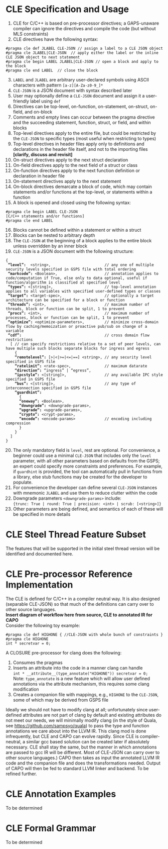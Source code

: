 # CLE Specification and Usage
1. CLE for C/C++ is based on pre-processor directives; a GAPS-unaware compiler can ignore the directives and compile the code (but without MLS constraints)
2.	CLE directives have the following syntax:  
   ```
   #pragma cle def JLABEL CLE-JSON // assign a label to a CLE JSON object  
   #pragma cle JLABEL|CLE-JSON  // apply either the label or the inline CLE JSON object to next statement  
   #pragma cle begin LABEL JLABEL|CLE-JSON // open a block and apply to the block  
   #pragma cle end LABEL  // close the block
   ```
3.	`LABEL` and `JLABEL` are arbitrary user-declared symbols using ASCII characters with pattern `[a-z][A-Za-z0-9_]*` 
4.	`CLE-JSON` is a JSON document with syntax described later
5.	User may optionally define a `CLE-JSON` document and assign it a user-friendly label using `def` 
6.	Directives can be top-level, on-function, on-statement, on-struct, on-field, and on-block
7.	Comments and empty lines can occur between the pragma directive and the succeeding statement, function, struct, or field, and within blocks 
8.	Top-level directives apply to the entire file, but could be restricted by the `CLE-JSON` to specific types (most useful when restricting to types)
9.	Top-level directives in header files apply only to definitions and declarations in the header file itself, and not to the importing files **[clarify, discuss and revisit]**
10.	On-struct directives apply to the next struct declaration
11.	On-field directives apply to the next field of a struct or class
12.	On-function directives apply to the next function definition  or declaration in header file
13.	On-statement directives apply to the next statement
14.	On-block directives demarcate a block of code, which may contain statements and/or functions at the top-level, or statements within a function
15.	A block is opened and closed using the following syntax:  
   ```
   #pragma cle begin LABEL CLE-JSON  
   [C/C++ statements and/or functions]  
   #pragma cle end LABEL  
   ```  
16.	Blocks cannot be defined within a statement or within a struct
17.	Blocks can be nested to arbitrary depth
18.	The `CLE-JSON` at the beginning of a block applies to the entire block unless overridden by an inner block
19.	`CLE-JSON` is a JSON document with the following structure:
<pre><code>{
 <b>“level”:</b>  &ltstring>,                        // any one of multiple security levels specified in GSPS file with total ordering
 <b>“markcode”:</b> &ltBoolean>,                     // annotation applies to code/computation if True, else only to data optional, useful if function/algorithm is classified at specified level
 <b>“types”:</b> &lt[string]>,                       // top-level annotation applies to all variables with specified user-defined types or classes 
 <b>“target”:</b> &lttarget-spec>,                   // optionally a target architecture can be specified for a block or function  
 <b>“threads”:</b> &ltint>,                          // maximum number of threads, block or function can be split, 1 to prevent
 <b>“procs”:</b> &ltint>,                            // maximum number of processes, block or function can be split, 1 to prevent
 <b>“optimize”:</b> &ltoptimize-parameters>,         // minimize cross-domain flow by caching/memoization or proactive pub/sub on change of a variable
 <b>“cdf”:</b>                                     // cross domain flow restrictions 
  [ // can specify restrictions relative to a set of peer levels, can have multiple such blocks separate blocks for ingress and egress         
    {
    <b>“remotelevel”:</b> [>|<|>=|<=|==] &ltstring>, // any security level specified in GSPS file
    <b>“ratelimit”:</b> &ltrate-spec>,               // maximum datarate
    <b>“direction”:</b> “ingress” | “egress”,
    <b>“ipcstyle”:</b> &lt[string]>,                 // any available IPC style specified in GSPS file
    <b>“bus”:</b> &lt[string]>,                      // any type of interconnection specified in GSPS file 
    <b>“guardhint”:</b>  
      {
      <b>“oneway”:</b> &ltBoolean>,
      <b>“downgrade”:</b> &ltdowngrade-params>,
      <b>“upgrade”:</b> &ltupgrade-params>,
      <b>“crypto”:</b> &ltcrypt-params>,
      <b>“encode”:</b> &ltencode-params>             // encoding including compression            
      }
    }
  ]
}
</code></pre>

20.	The only mandatory field is `level`, rest are optional. For convenience, a beginner could use a minimal `CLE-JSON` that includes only the `level` parameter, with all other parameters based on defaults from the GSPS; an expert could specify more constraints and preferences.  For example, if `guardhint` is provided, the tool can automatically pull in functions from a library, else stub functions may be created for the developer to populate. 
21.	For convenience the developer can define several `CLE-JSON` instances with mnemonic `JLABEL` and use them to reduce clutter within the code
22.	Downgrade parameters `<downgrade-params>` include:  
  `{trunc: True | round: True | precision: <int> | scrub: [<string>]}`  
23.	Other parameters are being defined, and semantics of each of these will be specified in more details
# CLE Steel Thread Feature Subset
The features that will be supported in the initial steel thread version will be identified and documented here.  
# CLE Pre-processor Reference Implementation
The CLE is defined for C/C++ in a compiler neutral way.  It is also designed (separable CLE-JSON) so that much of the definitions can carry over to other source languages.  
**Insert diagram of workflow here from source, CLE to annotated IR for CAPO**  
Consider the following toy example:
```
#pragma cle def HIGHONE { //CLE-JSON with whole bunch of constraints } 
#pragma cle HIGHONE
int * secretvar = 0;
```  
A CLOSURE pre-processor for clang does the following:  
1. Consumes the pragmas
2. Inserts an attribute into the code in a manner clang can handle  
 `int * __attribute__(type_annotate("HIGHONE")) secretvar = 0;`  
  Note:  `type_annotate` is a new feature which will allow user defined annotations via the attribute mechanism, this requires some clang modification
3. Creates a companion file with mappings, e.g., `HIGHONE` to the `CLE-JSON`, some of which may be derived from GSPS file   

Ideally we should not have to modify clang at all; unfortunately since user-defined attributes are not part of clang by default and existing attributes do not meet our needs, we will minimally modify clang (in the style of Quala, see https://github.com/sampsyo/quala) to pass the type and function annotations we care about into the LLVM IR.
This clang mod is done infrequently, but CLE and CAPO can evolve rapidly.
Since CLE is compiler-neutral, a similar gcc based solution can be created later if absolutely necessary. CLE shall stay the same, but the manner in which annotations are passed to gcc IR will be different.  Most of CLE-JSON can carry over to other source languages.)
CAPO then takes as input the annotated LLVM IR code and the companion file and does the transformations needed. Output of CAPO will then be fed to standard LLVM linker and backend.
To be refined further.
# CLE Annotation Examples
To be determined
# CLE Formal Grammar
To be determined



